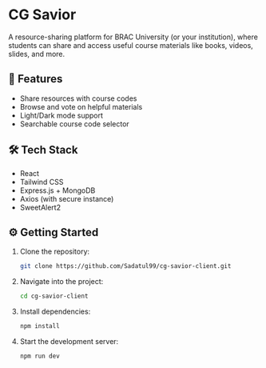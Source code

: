 # CG Savior

A resource-sharing platform for BRAC University (or your institution), where students can share and access useful course materials like books, videos, slides, and more.

## 🚀 Features

- Share resources with course codes
- Browse and vote on helpful materials
- Light/Dark mode support
- Searchable course code selector

## 🛠️ Tech Stack

- React
- Tailwind CSS
- Express.js + MongoDB
- Axios (with secure instance)
- SweetAlert2

## ⚙️ Getting Started

1. Clone the repository:
   ```bash
   git clone https://github.com/Sadatul99/cg-savior-client.git
2. Navigate into the project:
   ```bash
   cd cg-savior-client
3. Install dependencies:
   ```bash
   npm install
   ```
4. Start the development server:
   ```bash
   npm run dev
   ```
   

